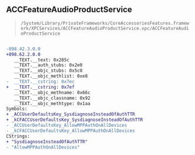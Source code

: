## ACCFeatureAudioProductService

> `/System/Library/PrivateFrameworks/CoreAccessoriesFeatures.framework/XPCServices/ACCFeatureAudioProductService.xpc/ACCFeatureAudioProductService`

```diff

-898.42.3.0.0
+898.62.2.0.0
   __TEXT.__text: 0x285c
   __TEXT.__auth_stubs: 0x2e0
   __TEXT.__objc_stubs: 0x5c0
   __TEXT.__objc_methlist: 0xe8
-  __TEXT.__cstring: 0x7ec
+  __TEXT.__cstring: 0x7ef
   __TEXT.__objc_methname: 0x66c
   __TEXT.__objc_classname: 0x92
   __TEXT.__objc_methtype: 0x1aa
Symbols:
+ _ACCUserDefaultsKey_SysdiagnoseInsteadOfAuthTTR
+ _kCFACCUserDefaultsKey_SysdiagnoseInsteadOfAuthTTR
- _ACCUserDefaultsKey_AllowMPPAuthOnAllDevices
- _kCFACCUserDefaultsKey_AllowMPPAuthOnAllDevices
CStrings:
+ "SysdiagnoseInsteadOfAuthTTR"
- "AllowMPPAuthOnAllDevices"

```

